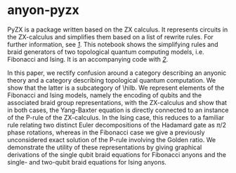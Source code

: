 # anyon-pyzx
PyZX is a package written based on the ZX calculus. It represents circuits in the ZX-calculus and simplifies them based on a list of rewrite rules. For further information, see  <cite>[1]</cite>. This notebook shows the simplifying rules and braid generators of two topological quantum computing models, i.e. Fibonacci and Ising. It is an accompanying code with
<cite> [2]</cite>. 

In this paper, we rectify confusion around a category describing an anyonic theory and a category describing topological quantum computation. We show that the latter is a subcategory of \hilb. We represent elements of the Fibonacci and Ising models, namely the encoding of qubits and the associated braid group representations, with the ZX-calculus and show that in both cases, the Yang-Baxter equation is directly connected to an instance of the P-rule of the ZX-calculus. In the Ising case, this reduces to a familiar rule relating two distinct Euler decompositions of the Hadamard gate as $\pi/2$ phase rotations, whereas in the Fibonacci case we give a previously unconsidered exact solution of the P-rule involving the Golden ratio. We demonstrate the utility of these representations by giving graphical derivations of the single qubit braid equations for Fibonacci anyons and the single- and two-qubit braid equations for Ising anyons. 


[1]: https://arxiv.org/abs/1904.04735
[2]: https://arxiv.org/abs/2211.03855
